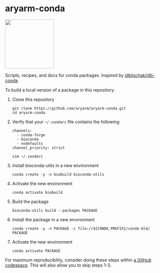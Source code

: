 # aryarm-conda
[<img src=https://github.com/codespaces/badge.svg width=160>](https://codespaces.new/aryarm/aryarm-conda)

Scripts, recipes, and docs for conda packages. Inspired by [jdblischak/jdb-conda](https://github.com/jdblischak/jdb-conda).

To build a local version of a package in this repository:

1. Clone this repository
    ```
    git clone https://github.com/aryarm/aryarm-conda.git
    cd aryarm-conda
    ```
2. Verify that your `~/.condarc` file contains the following:
   ```
   channels:
     - conda-forge
     - bioconda
     - nodefaults
   channel_priority: strict
   ```
   ```
   vim ~/.condarc
   ```
3. Install bioconda-utils in a new environment
    ```
    conda create -y -n biobuild bioconda-utils
    ```
4. Activate the new environment
    ```
    conda activate biobuild
    ```
5. Build the package
    ```
    bioconda-utils build --packages PACKAGE
    ```
6. Install the package in a new environment
    ```
    conda create -y -n PACKAGE -c file://${CONDA_PREFIX}/conda-bld/ PACKAGE
    ```
7. Activate the new environment
    ```
    conda activate PACKAGE
    ```

For maximum reproducibility, consider doing these steps within [a GitHub codespace](https://codespaces.new/aryarm/aryarm-conda). This will also allow you to skip steps 1-3.